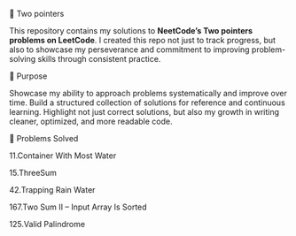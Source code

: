 🚀 Two pointers

This repository contains my solutions to **NeetCode’s Two pointers problems on LeetCode**. I created this repo not just to track progress, but also to showcase my perseverance and commitment to improving problem-solving skills through consistent practice.

🎯 Purpose

Showcase my ability to approach problems systematically and improve over time. Build a structured collection of solutions for reference and continuous learning. Highlight not just correct solutions, but also my growth in writing cleaner, optimized, and more readable code.

🧩 Problems Solved

11.Container With Most Water

15.ThreeSum

42.Trapping Rain Water

167.Two Sum II – Input Array Is Sorted

125.Valid Palindrome
